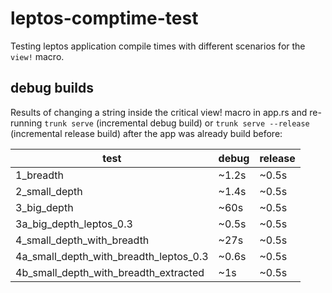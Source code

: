 # leptos-comptime-test

Testing leptos application compile times with different scenarios for the `view!` macro.

## debug builds

Results of changing a string inside the critical view! macro in app.rs and re-running `trunk serve` (incremental debug build) or `trunk serve --release` (incremental release build) after the app was already build before:

| test                                   | debug | release |
|----------------------------------------|-------|---------|
| 1_breadth                              | ~1.2s | ~0.5s   |
| 2_small_depth                          | ~1.4s | ~0.5s   |
| 3_big_depth                            | ~60s  | ~0.5s   |
| 3a_big_depth_leptos_0.3                | ~0.5s | ~0.5s   |
| 4_small_depth_with_breadth             | ~27s  | ~0.5s   |
| 4a_small_depth_with_breadth_leptos_0.3 | ~0.6s | ~0.5s   |
| 4b_small_depth_with_breadth_extracted  | ~1s   | ~0.5s   |
